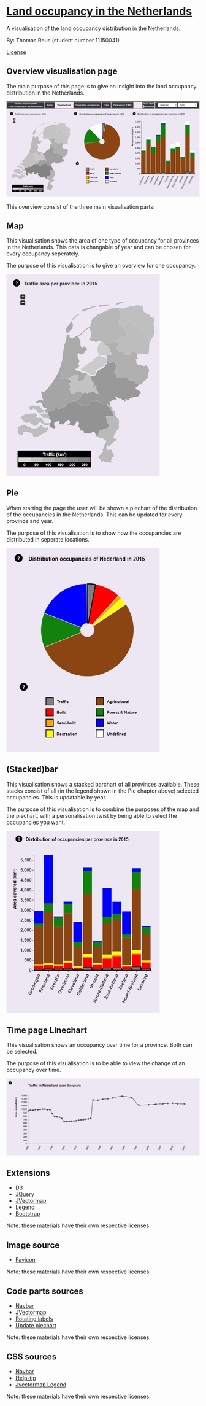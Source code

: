 # [Land occupancy in the Netherlands](https://thomasreus97.github.io/project/code)

A visualisation of the land occupancy distribution in the Netherlands.

By: Thomas Reus (student number 11150041)

[License](../master/LICENSE)

## Overview visualisation page

The main purpose of this page is to give an insight into the land occupancy distribution in the Netherlands.

![everything](https://github.com/thomasreus97/project/blob/master/doc/everything.jpg)

This overview consist of the three main visualisation parts:

## Map
This visualisation shows the area of one type of occupancy for all provinces in the Netherlands. This data is changable of year and can be chosen for every occupancy seperately.

The purpose of this visualisation is to give an overview for one occupancy.

<img src="https://github.com/thomasreus97/project/blob/master/doc/map.jpg" width="400"/>

## Pie
When starting the page the user will be shown a piechart of the distribution of the occupancies in the Netherlands. This can be updated for every province and year.

The purpose of this visualisation is to show how the occupancies are distributed in seperate locations.

<img src="https://github.com/thomasreus97/project/blob/master/doc/pie.jpg" width="400"/>

## (Stacked)bar
This visualisation shows a stacked barchart of all provinces available. These stacks consist of all (in the legend shown in the Pie chapter above) selected occupancies. This is updatable by year.

The purpose of this visualisation is to combine the purposes of the map and the piechart, with a personalisation twist by being able to select the occupancies you want.

<img src="https://github.com/thomasreus97/project/blob/master/doc/bar.jpg" width="400"/>

## Time page Linechart
This visualisation shows an occupancy over time for a province. Both can be selected.

The purpose of this visualisation is to be able to view the change of an occupancy over time.

<img src="https://github.com/thomasreus97/project/blob/master/doc/line.jpg">

## Extensions
- [D3](https://github.com/d3/d3)
- [JQuery](https://jquery.com/)
- [JVectormap](http://jvectormap.com/tutorials/getting-started/)
- [Legend](https://cdnjs.com/libraries/d3-legend)
- [Bootstrap](https://getbootstrap.com/docs/3.3/getting-started/)

Note: these materials have their own respective licenses.

## Image source
- [Favicon](https://cdn4.iconfinder.com/data/icons/countries-map-1/30/Netherlands-128.png)

Note: these materials have their own respective licenses.

## Code parts sources
- [Navbar](https://www.w3schools.com/howto/howto_js_topnav.asp)
- [JVectormap](http://jvectormap.com/)
- [Rotating labels](http://bl.ocks.org/d3noob/ccdcb7673cdb3a796e13)
- [Update piechart](https://bl.ocks.org/rshaker/225c6df494811f46f6ea53eba63da817)

Note: these materials have their own respective licenses.

## CSS sources
- [Navbar](https://www.w3schools.com/howto/howto_js_topnav.asp)
- [Help-tip](https://tutorialzine.com/2014/07/css-inline-help-tips)
- [Jvectormap Legend](https://stackoverflow.com/questions/39983909/change-the-jvectormap-legend-position)

Note: these materials have their own respective licenses.
